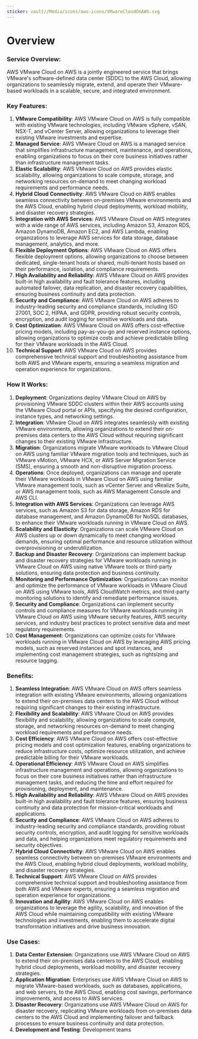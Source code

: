 ```yaml
---
sticker: vault//Media/icons/aws-icons/VMwareCloudOnAWS.svg
---
```

# Overview

### Service Overview:

AWS VMware Cloud on AWS is a jointly engineered service that brings VMware's software-defined data center (SDDC) to the AWS Cloud, allowing organizations to seamlessly migrate, extend, and operate their VMware-based workloads in a scalable, secure, and integrated environment.

### Key Features:

1. **VMware Compatibility**: AWS VMware Cloud on AWS is fully compatible with existing VMware technologies, including VMware vSphere, vSAN, NSX-T, and vCenter Server, allowing organizations to leverage their existing VMware investments and expertise.
2. **Managed Service**: AWS VMware Cloud on AWS is a managed service that simplifies infrastructure management, maintenance, and operations, enabling organizations to focus on their core business initiatives rather than infrastructure management tasks.
3. **Elastic Scalability**: AWS VMware Cloud on AWS provides elastic scalability, allowing organizations to scale compute, storage, and networking resources on-demand to meet changing workload requirements and performance needs.
4. **Hybrid Cloud Connectivity**: AWS VMware Cloud on AWS enables seamless connectivity between on-premises VMware environments and the AWS Cloud, enabling hybrid cloud deployments, workload mobility, and disaster recovery strategies.
5. **Integration with AWS Services**: AWS VMware Cloud on AWS integrates with a wide range of AWS services, including Amazon S3, Amazon RDS, Amazon DynamoDB, Amazon EC2, and AWS Lambda, enabling organizations to leverage AWS services for data storage, database management, analytics, and more.
6. **Flexible Deployment Options**: AWS VMware Cloud on AWS offers flexible deployment options, allowing organizations to choose between dedicated, single-tenant hosts or shared, multi-tenant hosts based on their performance, isolation, and compliance requirements.
7. **High Availability and Reliability**: AWS VMware Cloud on AWS provides built-in high availability and fault tolerance features, including automated failover, data replication, and disaster recovery capabilities, ensuring business continuity and data protection.
8. **Security and Compliance**: AWS VMware Cloud on AWS adheres to industry-leading security and compliance standards, including ISO 27001, SOC 2, HIPAA, and GDPR, providing robust security controls, encryption, and audit logging for sensitive workloads and data.
9. **Cost Optimization**: AWS VMware Cloud on AWS offers cost-effective pricing models, including pay-as-you-go and reserved instance options, allowing organizations to optimize costs and achieve predictable billing for their VMware workloads in the AWS Cloud.
10. **Technical Support**: AWS VMware Cloud on AWS provides comprehensive technical support and troubleshooting assistance from both AWS and VMware experts, ensuring a seamless migration and operation experience for organizations.

### How It Works:

1. **Deployment**: Organizations deploy VMware Cloud on AWS by provisioning VMware SDDC clusters within their AWS accounts using the VMware Cloud portal or APIs, specifying the desired configuration, instance types, and networking settings.
2. **Integration**: VMware Cloud on AWS integrates seamlessly with existing VMware environments, allowing organizations to extend their on-premises data centers to the AWS Cloud without requiring significant changes to their existing VMware infrastructure.
3. **Migration**: Organizations migrate VMware workloads to VMware Cloud on AWS using familiar VMware migration tools and techniques, such as VMware vMotion, VMware HCX, or AWS Server Migration Service (SMS), ensuring a smooth and non-disruptive migration process.
4. **Operations**: Once deployed, organizations can manage and operate their VMware workloads in VMware Cloud on AWS using familiar VMware management tools, such as vCenter Server and vRealize Suite, or AWS management tools, such as AWS Management Console and AWS CLI.
5. **Integration with AWS Services**: Organizations can leverage AWS services, such as Amazon S3 for data storage, Amazon RDS for database management, and Amazon DynamoDB for NoSQL databases, to enhance their VMware workloads running in VMware Cloud on AWS.
6. **Scalability and Elasticity**: Organizations can scale VMware Cloud on AWS clusters up or down dynamically to meet changing workload demands, ensuring optimal performance and resource utilization without overprovisioning or underutilization.
7. **Backup and Disaster Recovery**: Organizations can implement backup and disaster recovery strategies for VMware workloads running in VMware Cloud on AWS using native VMware tools or third-party solutions, ensuring data protection and business continuity.
8. **Monitoring and Performance Optimization**: Organizations can monitor and optimize the performance of VMware workloads in VMware Cloud on AWS using VMware tools, AWS CloudWatch metrics, and third-party monitoring solutions to identify and remediate performance issues.
9. **Security and Compliance**: Organizations can implement security controls and compliance measures for VMware workloads running in VMware Cloud on AWS using VMware security features, AWS security services, and industry best practices to protect sensitive data and meet regulatory requirements.
10. **Cost Management**: Organizations can optimize costs for VMware workloads running in VMware Cloud on AWS by leveraging AWS pricing models, such as reserved instances and spot instances, and implementing cost management strategies, such as rightsizing and resource tagging.

### Benefits:

1. **Seamless Integration**: AWS VMware Cloud on AWS offers seamless integration with existing VMware environments, allowing organizations to extend their on-premises data centers to the AWS Cloud without requiring significant changes to their existing infrastructure.
2. **Flexibility and Scalability**: AWS VMware Cloud on AWS provides flexibility and scalability, allowing organizations to scale compute, storage, and networking resources on-demand to meet changing workload requirements and performance needs.
3. **Cost Efficiency**: AWS VMware Cloud on AWS offers cost-effective pricing models and cost optimization features, enabling organizations to reduce infrastructure costs, optimize resource utilization, and achieve predictable billing for their VMware workloads.
4. **Operational Efficiency**: AWS VMware Cloud on AWS simplifies infrastructure management and operations, allowing organizations to focus on their core business initiatives rather than infrastructure management tasks, and reducing the time and effort required for provisioning, deployment, and maintenance.
5. **High Availability and Reliability**: AWS VMware Cloud on AWS provides built-in high availability and fault tolerance features, ensuring business continuity and data protection for mission-critical workloads and applications.
6. **Security and Compliance**: AWS VMware Cloud on AWS adheres to industry-leading security and compliance standards, providing robust security controls, encryption, and audit logging for sensitive workloads and data, and helping organizations meet regulatory requirements and security objectives.
7. **Hybrid Cloud Connectivity**: AWS VMware Cloud on AWS enables seamless connectivity between on-premises VMware environments and the AWS Cloud, enabling hybrid cloud deployments, workload mobility, and disaster recovery strategies.
8. **Technical Support**: AWS VMware Cloud on AWS provides comprehensive technical support and troubleshooting assistance from both AWS and VMware experts, ensuring a seamless migration and operation experience for organizations.
9. **Innovation and Agility**: AWS VMware Cloud on AWS enables organizations to leverage the agility, scalability, and innovation of the AWS Cloud while maintaining compatibility with existing VMware technologies and investments, enabling them to accelerate digital transformation initiatives and drive business innovation.

### Use Cases:

1. **Data Center Extension**: Organizations use AWS VMware Cloud on AWS to extend their on-premises data centers to the AWS Cloud, enabling hybrid cloud deployments, workload mobility, and disaster recovery strategies.
2. **Application Migration**: Enterprises use AWS VMware Cloud on AWS to migrate VMware-based workloads, such as databases, applications, and web servers, to the AWS Cloud, enabling cost savings, performance improvements, and access to AWS services.
3. **Disaster Recovery**: Organizations use AWS VMware Cloud on AWS for disaster recovery, replicating VMware workloads from on-premises data centers to the AWS Cloud and implementing failover and failback processes to ensure business continuity and data protection.
4. **Development and Testing**: Development teams